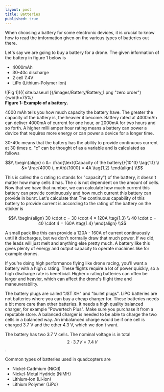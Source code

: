 ```yaml
---
layout: post
title: Batteries
published: true
---
```


When choosing a battery for some electronic devices, it is crucial to know how to read the imformation given on the various types of batteries out there.

Let's say we are going to buy a battery for a drone. The given information of the battery in figure 1 below is
* 4000mAh
* 30-40c discharge
* 2 cell 7.4V
* LiPo (Lithium-Polymer Ion)

![Fig 1]({{ site.baseurl }}/images/Battery/Battery_1.png "zero order"){:width=75%}  
**Figure 1: Example of a battery.**

4000 mAh tells you how much capacity the battery have. The greater the capacity of the battery is, the heavier it become. Battery rated at 4000mAh can deliver 4000mA of current for one hour, or 2000mA for two hours and so forth. A higher milli amper hour rating means a battery can power a device that requires more energy or can power a device for a longer time.

30-40c means that the battery has the ability to provide continuous current at 30 times c. "c" can be thought of as a variable and is calculated as follows

$$\\
\begin{align}
c &= \frac{\text{Capacity of the battery}}{10^3}   \tag{1.1} \\
&= \frac{4000 \, mAh}{1000} = 4A \tag{1.2}
\end{align}
\\$$

This is called the c rating (c stands for "capacity") of the battery, it doesn't matter how many cells it has. The c is not dependent on the amount of cells.
Now that we have that number, we can calculate how much current this battery can provide continuously and how much current this battery can provide in burst. Let's calculate that
The continuous capability of this battery to provide current is according to the rating of the battery on the sticker is

$$\\
\begin{align}
30 \cdot c = 30 \cdot 4 = 120A   \tag{1.3} \\
40 \cdot c = 40 \cdot 4 = 160A   \tag{1.4}
\end{align}
\\$$

A small pack like this can provide a 120A - 160A of current continuously until it discharges, but we don't normally draw that much power. If we did, the leads will just melt and anything else pretty much. A battery like this gives plenty of energy and output capacity to operate machines like for example drones. 

If you're doing high performance flying like drone racing, you'll want a battery with a high c rating. These flights require a lot of power quickly, so a high discharge rate is beneficial. Higher c rating batteries can often be larger and heavier, which can affect the drone's flight time and maneuverability.

The battery plugs are called "JST XH" and "bullet plugs".
LiPO batteries are not batteries where you can buy a cheap charger for. These batteries needs a bit more care than other batteries.
It needs a high quality balanced charger, for example "Powertech Plus". Make sure you purchase it from a reputable store. 
A balanced charger is needed to be able to charge the two cells in a balanced way. An imbalanced charge would be if one cell is charged 3.7 V and the other 4.3 V, which we don't want.

The battery has two 3.7 V cells. The nominal voltage is in total $$2\cdot 3.7V = 7.4 \, V$$.  

Common types of batteries used in quadcopters are
* Nickel-Cadmium (NiCd)
* Nickel-Metal Hydride (NiMH)
* Lithium-Ion (Li-ion)
* Lithium Polymer (LiPo)

